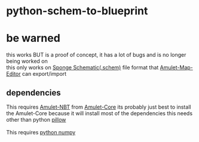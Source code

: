 # python-schem-to-blueprint

# be warned
this works BUT is a proof of concept, it has a lot of bugs and is no longer being worked on<br>
this only works on [Sponge Schematic(.schem)](https://github.com/SpongePowered/Schematic-Specification) file format that [Amulet-Map-Editor](https://github.com/Amulet-Team/Amulet-Map-Editor) can export/import

## dependencies
This requires [Amulet-NBT](https://github.com/Amulet-Team/Amulet-NBT) from [Amulet-Core](https://github.com/Amulet-Team/Amulet-Core) its probably just best to install the Amulet-Core because it will install most of the dependencies this needs other than python [pillow](https://pypi.org/project/Pillow/)<br><br>
This requires [python numpy](https://numpy.org/)
